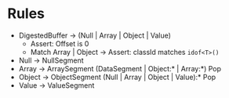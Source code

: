 # Rules

- DigestedBuffer -> (Null | Array | Object | Value)
  - Assert: Offset is 0
  - Match Array | Object -> Assert: classId matches `idof<T>()`
- Null -> NullSegment
- Array -> ArraySegment (DataSegment | Object:* | Array:*) Pop
- Object -> ObjectSegment (Null | Array | Object | Value):* Pop
- Value -> ValueSegment

